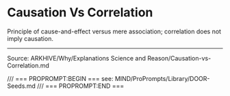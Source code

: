# Causation Vs Correlation

Principle of cause-and-effect versus mere association; correlation does not imply causation.

---
Source: ARKHIVE/Why/Explanations Science and Reason/Causation-vs-Correlation.md

/// === PROPROMPT:BEGIN ===
see: MIND/ProPrompts/Library/DOOR-Seeds.md
/// === PROPROMPT:END ===
